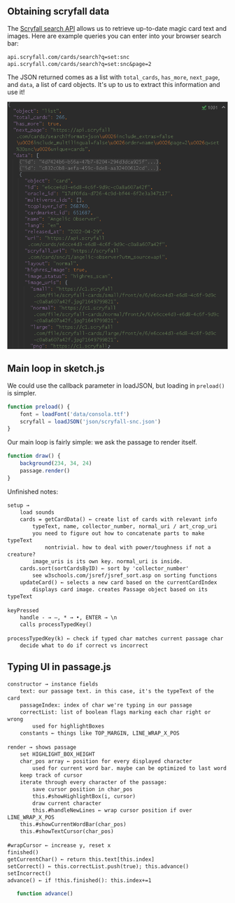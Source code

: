 



## Obtaining scryfall data
The [Scryfall search API](https://scryfall.com/docs/api/cards/search) allows 
us to retrieve up-to-date magic card text and images. Here are example 
queries you can enter into your browser search bar:

    api.scryfall.com/cards/search?q=set:snc
    api.scryfall.com/cards/search?q=set:snc&page=2

The JSON returned comes as a list with `total_cards`, `has_more`, `next_page`, 
and `data`, a list of card objects. It's up to us to extract this information 
and use it!

![](scryfallJSON.png)



## Main loop in sketch.js

We could use the callback parameter in loadJSON, but loading in `preload()` 
is simpler.
```js
function preload() {
    font = loadFont('data/consola.ttf')
    scryfall = loadJSON('json/scryfall-snc.json')
}
```

Our main loop is fairly simple: we ask the passage to render itself.

```js
function draw() {
    background(234, 34, 24)
    passage.render()
}
```

 
Unfinished notes:   

    setup → 
        load sounds
        cards = getCardData() ← create list of cards with relevant info
            typeText, name, collector_number, normal_uri / art_crop_uri
            you need to figure out how to concatenate parts to make typeText
                nontrivial. how to deal with power/toughness if not a creature?
            image_uris is its own key. normal_uri is inside.
        cards.sort(sortCardsByID) ← sort by 'collector_number'
            see w3schools.com/jsref/jsref_sort.asp on sorting functions
        updateCard() ← selects a new card based on the currentCardIndex
            displays card image. creates Passage object based on its typeText

    keyPressed
        handle - → —, * → •, ENTER → \n
        calls processTypedKey()

    processTypedKey(k) ← check if typed char matches current passage char
        decide what to do if correct vs incorrect

## Typing UI in passage.js
    constructor → instance fields
        text: our passage text. in this case, it's the typeText of the card
        passageIndex: index of char we're typing in our passage
        correctList: list of boolean flags marking each char right or wrong
            used for highlightBoxes
        constants ← things like TOP_MARGIN, LINE_WRAP_X_POS

    render → shows passage
        set HIGHLIGHT_BOX_HEIGHT
        char_pos array ← position for every displayed character
            used for current word bar. maybe can be optimized to last word
        keep track of cursor
        iterate through every character of the passage:
            save cursor position in char_pos
            this.#showHighlightBox(i, cursor)
            draw current character
            this.#handleNewLines ← wrap cursor position if over LINE_WRAP_X_POS
        this.#showCurrentWordBar(char_pos)
        this.#showTextCursor(char_pos)

    #wrapCursor ← increase y, reset x
    finished()
    getCurrentChar() ← return this.text[this.index]
    setCorrect() ← this.correctList.push(true); this.advance()
    setIncorrect()
    advance() ← if !this.finished(): this.index+=1
    
```js
   function advance()
```
